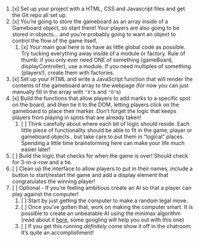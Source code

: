 1. [x] Set up your project with a HTML, CSS and Javascript files and get the Git repo all set up.
2. [x] You’re going to store the gameboard as an array inside of a Gameboard object, so start there! Your players are also going to be stored in objects… and you’re probably going to want an object to control the flow of the game itself.
    1.  [x] Your main goal here is to have as little global code as possible. Try tucking everything away inside of a module or factory. Rule of thumb: if you only ever need ONE of something (gameBoard, displayController), use a module. If you need multiples of something (players!), create them with factories.
3.  [x] Set up your HTML and write a JavaScript function that will render the contents of the gameboard array to the webpage (for now you can just manually fill in the array with `"X"`s and `"O"`s)
4.  [x] Build the functions that allow players to add marks to a specific spot on the board, and then tie it to the DOM, letting players click on the gameboard to place their marker. Don’t forget the logic that keeps players from playing in spots that are already taken!
    1.  [ ] Think carefully about where each bit of logic should reside. Each little piece of functionality should be able to fit in the game, player or gameboard objects.. but take care to put them in “logical” places. Spending a little time brainstorming here can make your life much easier later!
5.  [ ] Build the logic that checks for when the game is over! Should check for 3-in-a-row and a tie.
6.  [ ] Clean up the interface to allow players to put in their names, include a button to start/restart the game and add a display element that congratulates the winning player!
7.  [ ] Optional - If you’re feeling ambitious create an AI so that a player can play against the computer!
    1.  [ ] Start by just getting the computer to make a random legal move.
    2.  [ ] Once you’ve gotten that, work on making the computer smart. It is possible to create an unbeatable AI using the minimax algorithm (read about it [here](https://en.wikipedia.org/wiki/Minimax), some googling will help you out with this one)
    3.  [ ] If you get this running _definitely_ come show it off in the chatroom. It’s quite an accomplishment!